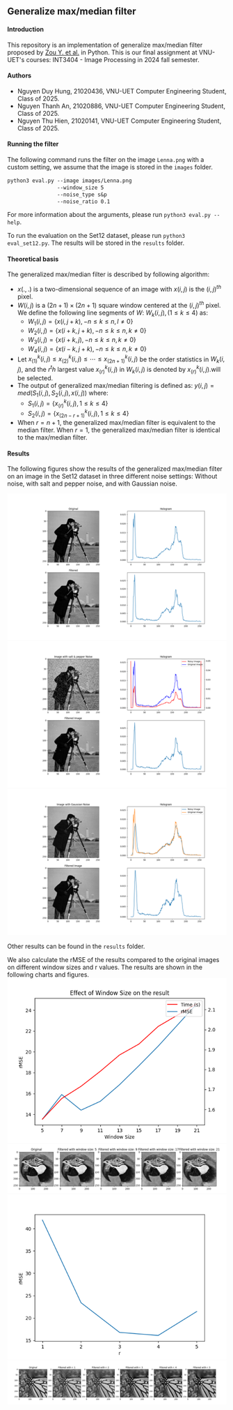 ## Generalize max/median filter

#### Introduction

This repository is an implementation of generalize max/median filter proposed by [Zou Y. et al.](https://ieeexplore.ieee.org/document/647798) in Python. This is our final assignment at VNU-UET's courses: INT3404 -  Image Processing in 2024 fall semester.

#### Authors

- Nguyen Duy Hung, 21020436, VNU-UET Computer Engineering Student, Class of 2025.
- Nguyen Thanh An, 21020886, VNU-UET Computer Engineering Student, Class of 2025.
- Nguyen Thu Hien, 21020141, VNU-UET Computer Engineering Student, Class of 2025.

#### Running the filter

The following command runs the filter on the image `Lenna.png` with a custom setting, we assume that the image is stored in the `images` folder.

```
python3 eval.py --image images/Lenna.png
                --window_size 5
                --noise_type s&p
                --noise_ratio 0.1
```

For more information about the arguments, please run `python3 eval.py --help`.

To run the evaluation on the Set12 dataset, please run `python3 eval_set12.py`. The results will be stored in the `results` folder.

#### Theoretical basis
The generalized max/median filter is described by following algorithm:

- $x(. , . )$ is a two-dimensional sequence of an image with $x(i,j)$ is the $(i,j)^{th}$
pixel.
- $W(i,j)$ is a $(2n + 1) × (2n + 1)$ square window centered at the $(i,j)^{th}$ pixel. We define 
the following line segments of $W$: $W_k(i,j), (1 ≤ k ≤ 4)$ as:
    - $W_1(i,j) = \{x(i, j + k), −n ≤ k ≤ n, l ≠ 0\}$
    - $W_2(i,j) = \{x(i + k, j + k), −n ≤ k ≤ n, k ≠ 0\}$
    - $W_3(i,j) = \{x(i + k, j), −n ≤ k ≤ n, k ≠ 0\}$
    - $W_4(i,j) = \{x(i − k, j + k), −n ≤ k ≤ n, k ≠ 0\}$
- Let $x_{(1)}^k(i,j) ≤ x_{(2)}^k(i,j) ≤ ⋯ ≤ x_{(2n + 1)}^k(i,j)$ be the order statistics in $W_k(i,j)$, and the $r^th$ largest value $x_{(r)}^k(i,j)$ in $W_k(i,j)$ is denoted by $x_{(r)}^k(i,j)$.will be selected.
- The output of generalized max/median filtering is defined as: $y(i,j) = med(S_1(i,j), S_2(i,j),x(i,j))$ where:
    - $S_1(i,j) = \{x_{(r)}^k(i,j), 1 ≤ k ≤ 4\}$
    - $S_2(i,j) = \{x_{(2n-r+1)}^k(i,j), 1 ≤ k ≤ 4\}$
- When $r = n + 1$, the generalized max/median filter is equivalent to the median filter. When $r = 1$, the generalized max/median filter is identical to the max/median filter.

#### Results
The following figures show the results of the generalized max/median filter on an image in the Set12 dataset in three different noise settings: Without noise, with salt and pepper noise, and with Gaussian noise.

![Result 1](results/01_wo_noise.png)
![Result 2](results/01_s&p.png)
![Result 3](results/01_gaussian_noise.png)

Other results can be found in the `results` folder.

We also calculate the rMSE of the results compared to the original images on different window sizes and r values. The results are shown in the following charts and figures.
![Window size rMSE](results/window_size.png)
![Window size images](results/window_size_images.png)
![r value rMSE](results/r.png)
![r value images](results/r_images.png)